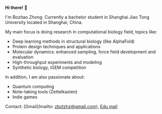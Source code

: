 **Hi there!** 👋

I'm Bozitao Zhong. Currently a bachelor student in Shanghai Jiao Tong University located in Shanghai, China.

My main focus is doing research in computational biology field, topics like:

- Deep learning methods in structural biology (like AlphaFold)
- Protein design techniques and applications
- Molecular dynamics: enhanced sampling, force field development and evaluation
- High-throughput experiments and modeling
- Synthetic biology, iGEM competition

In addition, I am also passionate about:

- Quantum computing
- Note-taking tools (Zettelkasten)
- Indie games

Contact: [Gmail](mailto: zbztzhz@gmail.com), [Edu mail](zbztzhz@sjtu.edu.cn)
